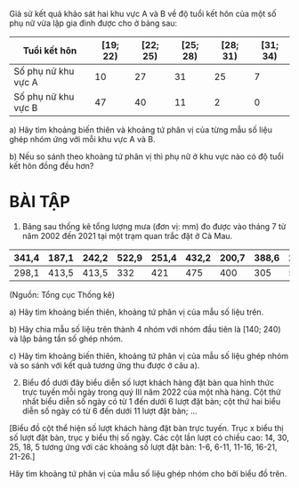 Giả sử kết quả khảo sát hai khu vực A và B về độ tuổi kết hôn của một số phụ nữ vừa lập gia đình được cho ở bảng sau:

Tuổi kết hôn | [19; 22) | [22; 25) | [25; 28) | [28; 31) | [31; 34)
-------------|----------|----------|----------|----------|----------
Số phụ nữ khu vực A | 10 | 27 | 31 | 25 | 7
Số phụ nữ khu vực B | 47 | 40 | 11 | 2 | 0

a) Hãy tìm khoảng biến thiên và khoảng tứ phân vị của từng mẫu số liệu ghép nhóm ứng với mỗi khu vực A và B.

b) Nếu so sánh theo khoảng tứ phân vị thì phụ nữ ở khu vực nào có độ tuổi kết hôn đồng đều hơn?

# BÀI TẬP

1. Bảng sau thống kê tổng lượng mưa (đơn vị: mm) đo được vào tháng 7 từ năm 2002 đến 2021 tại một trạm quan trắc đặt ở Cà Mau.

341,4 | 187,1 | 242,2 | 522,9 | 251,4 | 432,2 | 200,7 | 388,6 | 258,4 | 288,5
------|-------|-------|-------|-------|-------|-------|-------|-------|-------
298,1 | 413,5 | 413,5 | 332 | 421 | 475 | 400 | 305 | 520 | 147

(Nguồn: Tổng cục Thống kê)

a) Hãy tìm khoảng biến thiên, khoảng tứ phân vị của mẫu số liệu trên.

b) Hãy chia mẫu số liệu trên thành 4 nhóm với nhóm đầu tiên là [140; 240) và lập bảng tần số ghép nhóm.

c) Hãy tìm khoảng biến thiên, khoảng tứ phân vị của mẫu số liệu ghép nhóm và so sánh với kết quả tương ứng thu được ở câu a).

2. Biểu đồ dưới đây biểu diễn số lượt khách hàng đặt bàn qua hình thức trực tuyến mỗi ngày trong quý III năm 2022 của một nhà hàng. Cột thứ nhất biểu diễn số ngày có từ 1 đến dưới 6 lượt đặt bàn; cột thứ hai biểu diễn số ngày có từ 6 đến dưới 11 lượt đặt bàn; ...

[Biểu đồ cột thể hiện số lượt khách hàng đặt bàn trực tuyến. Trục x biểu thị số lượt đặt bàn, trục y biểu thị số ngày. Các cột lần lượt có chiều cao: 14, 30, 25, 18, 5 tương ứng với các khoảng số lượt đặt bàn: 1-6, 6-11, 11-16, 16-21, 21-26.]

Hãy tìm khoảng tứ phân vị của mẫu số liệu ghép nhóm cho bởi biểu đồ trên.